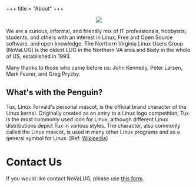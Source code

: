+++
title = "About"
+++
<p align="center">
  <img src="/about/penguin.png" />
</p>

We are a curious, informal, and friendly mix of IT professionals, hobbyists, students, and 
others with an interest in Linux, Free and Open Source software, and open knowledge. 
The Northern Virginia Linux Users Group (NoVaLUG) is the oldest LUG in the Northern VA area and 
likely in the whole of US, established in 1993. 

Many thanks to those who came before us: John Kennedy, Peter Larsen, Mark Fearer, and Greg Pryzby.

## What's with the Penguin?

Tux, Linux Torvald's personal mascot, is the official brand character of the Linux kernel. 
Originally created as an entry to a Linux logo competition, Tux is the most commonly used icon 
for Linux, although different Linux distributions depict Tux in various styles. The character, 
also commonly called the Linux mascot, is used in many other Linux programs and as a general 
symbol for Linux. [Ref: [Wikipedia](https://en.wikipedia.org/wiki/Tux_(mascot))] 

# Contact Us

If you would like contact NoVaLUG, 
please use [this form](https://docs.google.com/forms/d/e/1FAIpQLSdyC8ANvEhW3L6L9r5Xk_5mXJekfhsIKWGHJr29qty31nihqQ/viewform?usp=sf_link).
